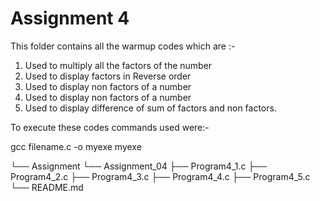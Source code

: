 # Assignment 4
 This folder contains all the warmup codes which are :- 
 1. Used to multiply all the factors of the number
 2. Used to display factors in Reverse order
 3. Used to display non factors of a number
 4. Used to display non factors of a number
 5. Used to display difference of sum of factors and non factors.
 
 To execute these codes commands used were:- 
 
 gcc filename.c -o myexe 
 myexe

└── Assignment
    └── Assignment_04
        ├── Program4_1.c
        ├── Program4_2.c
        ├── Program4_3.c
        ├── Program4_4.c
        ├── Program4_5.c
        └── README.md

